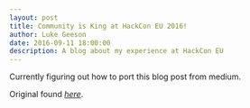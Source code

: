 ```yaml
---
layout: post
title: Community is King at HackCon EU 2016!
author: Luke Geeson
date: 2016-09-11 18:00:00
description: A blog about my experience at HackCon EU
---
```


Currently figuring out how to port this blog post from medium. 

Original found [_here_](https://stories.mlh.io/community-is-king-at-hackcon-eu-2016-788c7dce0a7).
